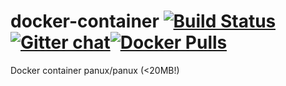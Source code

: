 # docker-container [![Build Status](https://travis-ci.org/panux/docker-container.svg?branch=master)](https://travis-ci.org/panux/docker-container)[![Gitter chat](https://badges.gitter.im/gitterHQ/gitter.png)](https://gitter.im/panux/panux-dev)[![Docker Pulls](https://img.shields.io/docker/pulls/panux/panux.svg)](https://hub.docker.com/r/panux/panux/)
Docker container panux/panux (<20MB!)

